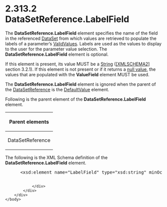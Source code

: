 <html dir="LTR" xmlns:mshelp="http://msdn.microsoft.com/mshelp" xmlns:ddue="http://ddue.schemas.microsoft.com/authoring/2003/5" xmlns:xlink="http://www.w3.org/1999/xlink" xmlns:tool="http://www.microsoft.com/tooltip">
    <head>
        <meta http-equiv="Content-Type" content="text/html; CHARSET=utf-8"></meta>
        <meta name="save" content="history"></meta>
        <title>2.313.2 DataSetReference.LabelField</title>
        <xml>
            <mshelp:toctitle title="2.313.2 DataSetReference.LabelField"></mshelp:toctitle>
            <mshelp:rltitle title="[MS-RDL]: DataSetReference.LabelField"></mshelp:rltitle>
            <mshelp:keyword index="A" term="54674aa8-a11d-4a94-96b8-a0074707324c"></mshelp:keyword>
            <mshelp:attr name="DCSext.ContentType" value="open specification"></mshelp:attr>
            <mshelp:attr name="AssetID" value="54674aa8-a11d-4a94-96b8-a0074707324c"></mshelp:attr>
            <mshelp:attr name="TopicType" value="kbRef"></mshelp:attr>
            <mshelp:attr name="DCSext.Title" value="[MS-RDL]: DataSetReference.LabelField" />
        </xml>
    </head>
    <body>
        <div id="header">
            <h1 class="heading">2.313.2 DataSetReference.LabelField</h1>
        </div>
        <div id="mainSection">
            <div id="mainBody">
                <div id="allHistory" class="saveHistory"></div>
                <div id="sectionSection0" class="section" name="collapseableSection">
                    

<p>The <b>DataSetReference.LabelField</b> element specifies the
name of the field in the referenced <a href="a14782b0-2e2f-4305-83a3-3de3fd750b6a.htm">DataSet</a> from which values
are retrieved to populate the labels of a parameter’s <a href="241ed24f-ce24-46dd-963a-734fdba1532c.htm">ValidValues</a>. Labels are
used as the values to display to the user for the parameter value selection.
The <b>DataSetReference.LabelField</b> element is optional. </p>

<p>If this element is present, its value MUST be a <a href="1ed81ef3-a683-45e3-aaad-bd2bbe71bc3d.htm">String</a> (<a href="https://go.microsoft.com/fwlink/?LinkId=90610">[XMLSCHEMA2]</a> section
3.2.1). If this element is not present or if it returns a <a href="b2482b3f-74ab-4ca8-a9e5-c07955011743.htm#gt_ef0f7888-d6e8-40a8-bef8-543ab9399923">null value</a>, the values that
are populated with the <b>ValueField</b> element MUST be used. </p>

<p>The <b>DataSetReference.LabelField</b> element is ignored
when the parent of the <a href="14445914-fcf4-4801-9768-5031c042097b.htm">DataSetReference</a>
is the <a href="c3ccf500-98a5-438c-8e4f-fc5cc4b8d508.htm">DefaultValue</a>
element.</p>

<p>Following is the parent element of the <b>DataSetReference.LabelField</b>
element.</p>

<table>
 <thead>
  <tr>
   <th>
   <p>Parent elements</p>
   </th>
  </tr>
 </thead>
 <tr>
  <td>
  <p>DataSetReference</p>
  </td>
 </tr>
</table>

<p>The following is the XML Schema definition of the <b>DataSetReference.LabelField</b>
element.</p>

<dl>
<dd>
<div><pre> &lt;xsd:element name=&quot;LabelField&quot; type=&quot;xsd:string&quot; minOccurs=&quot;0&quot; /&gt;
  
</pre></div>
</dd></dl>


                </div>
            </div>
        </div>
    </body>
</html>